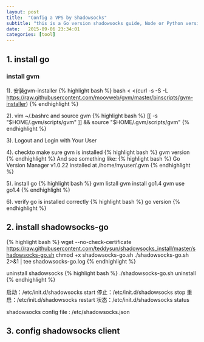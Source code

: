 ```yaml
---
layout: post
title:  "Config a VPS by Shadowsocks"
subtitle: "this is a Go version shadowsocks guide, Node or Python version is similar"
date:   2015-09-06 23:34:01
categories: [tool]
---
```


## 1. install go

### install gvm

1). 安装gvm-installer
{% highlight bash %}
bash < <(curl -s -S -L https://raw.githubusercontent.com/moovweb/gvm/master/binscripts/gvm-installer)
{% endhighlight %}

2). vim ~/.bashrc and source gvm
{% highlight bash %}
[[ -s "$HOME/.gvm/scripts/gvm" ]] && source "$HOME/.gvm/scripts/gvm"
{% endhighlight %}

3). Logout and Login with Your User

4). checkto make sure gvm is installed
{% highlight bash %}
gvm version
{% endhighlight %}
And see something like:
{% highlight bash %}
Go Version Manager v1.0.22 installed at /home/myuser/.gvm
{% endhighlight %}

5). install go
{% highlight bash %}
gvm listall
gvm install go1.4
gvm use go1.4
{% endhighlight %}

6). verify go is installed correctly
{% highlight bash %}
go version 
{% endhighlight %}

## 2. install shadowsocks-go
{% highlight bash %}
wget --no-check-certificate https://raw.githubusercontent.com/teddysun/shadowsocks_install/master/shadowsocks-go.sh
chmod +x shadowsocks-go.sh
./shadowsocks-go.sh 2>&1 | tee shadowsocks-go.log
{% endhighlight %}

uninstall shadowsocks
{% highlight bash %}
./shadowsocks-go.sh uninstall
{% endhighlight %}

启动：/etc/init.d/shadowsocks start
停止：/etc/init.d/shadowsocks stop
重启：/etc/init.d/shadowsocks restart
状态：/etc/init.d/shadowsocks status

shadowsocks config file : /etc/shadowsocks.json

## 3. config shadowsocks client
